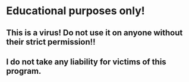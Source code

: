 # Educational purposes only!
## This is a virus! Do not use it on anyone without their strict permission!!
## I do not take any liability for victims of this program.